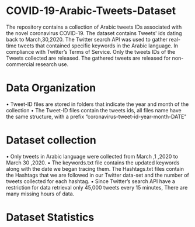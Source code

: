 # COVID-19-Arabic-Tweets-Dataset
The repository contains a collection of Arabic tweets IDs associated with the novel coronavirus COVID-19. The dataset contains Tweets' ids dating back to March,30,2020. The Twitter search API was used to gather real-time tweets that contained specific keywords in the Arabic language. In compliance with Twitter’s Terms of Service. Only the tweets IDs of the Tweets collected are released. The gathered tweets are released for non-commercial research use.
# Data Organization
•	Tweet-ID files are stored in folders that indicate the year and month of the collection
•	The Tweet-ID files contain the tweets ids, all files name have the same structure, with a prefix “coronavirus-tweet-id-year-month-DATE"
# Dataset collection
•	Only tweets in Arabic language were collected from March  ,1 ,2020  to March 30 ,2020.
•	The keywords.txt file contains the updated keywords along with the date we began tracing them. The Hashtags.txt files contain the Hashtags that we are followed in our Twitter data-set and the number of tweets collected for each hashtag.
•	Since Twitter’s search API have a restriction for data retrieval only 45,000 tweets every 15 minutes, There are many missing hours of data.
# Dataset Statistics
